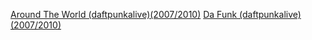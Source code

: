 [Around The World (daftpunkalive)(2007/2010)](http://web.archive.org/web/20100409234531/http://www.youtube.com/watch?v=K0HSD_i2DvA&feature=channel)
[Da Funk (daftpunkalive)(2007/2010)](http://web.archive.org/web/20100410101436/http://www.youtube.com/watch?v=gQUIBJ_jYTU)
